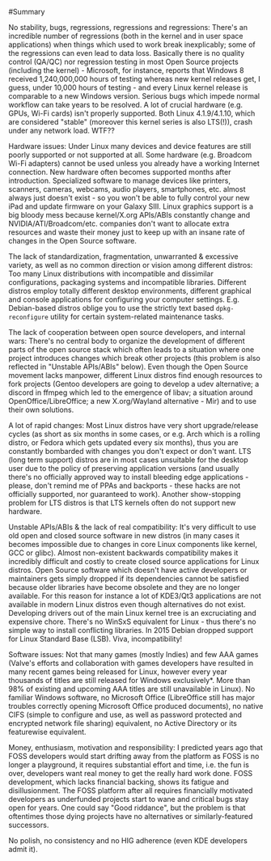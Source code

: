 #Summary

No stability, bugs, regressions, regressions and regressions: There's an incredible number of regressions (both in the kernel and in user space applications) when things which used to work break inexplicably; some of the regressions can even lead to data loss. Basically there is no quality control (QA/QC) nor regression testing in most Open Source projects (including the kernel) - Microsoft, for instance, reports that Windows 8 received 1,240,000,000 hours of testing whereas new kernel releases get, I guess, under 10,000 hours of testing - and every Linux kernel release is comparable to a new Windows version. Serious bugs which impede normal workflow can take years to be resolved. A lot of crucial hardware (e.g. GPUs, Wi-Fi cards) isn't properly supported. Both Linux 4.1.9/4.1.10, which are considered "stable" (moreover this kernel series is also LTS(!)), crash under any network load. WTF??

Hardware issues: Under Linux many devices and device features are still poorly supported or not supported at all. Some hardware (e.g. Broadcom Wi-Fi adapters) cannot be used unless you already have a working Internet connection. New hardware often becomes supported months after introduction. Specialized software to manage devices like printers, scanners, cameras, webcams, audio players, smartphones, etc. almost always just doesn't exist - so you won't be able to fully control your new iPad and update firmware on your Galaxy SIII. Linux graphics support is a big bloody mess because kernel/X.org APIs/ABIs constantly change and NVIDIA/ATI/Broadcom/etc. companies don't want to allocate extra resources and waste their money just to keep up with an insane rate of changes in the Open Source software.

The lack of standardization, fragmentation, unwarranted & excessive variety, as well as no common direction or vision among different distros: Too many Linux distributions with incompatible and dissimilar configurations, packaging systems and incompatible libraries. Different distros employ totally different desktop environments, different graphical and console applications for configuring your computer settings. E.g. Debian-based distros oblige you to use the strictly text based `dpkg-reconfigure` utility for certain system-related maintenance tasks.

The lack of cooperation between open source developers, and internal wars: There's no central body to organize the development of different parts of the open source stack which often leads to a situation where one project introduces changes which break other projects (this problem is also reflected in "Unstable APIs/ABIs" below). Even though the Open Source movement lacks manpower, different Linux distros find enough resources to fork projects (Gentoo developers are going to develop a udev alternative; a discord in ffmpeg which led to the emergence of libav; a situation around OpenOffice/LibreOffice; a new X.org/Wayland alternative - Mir) and to use their own solutions.

A lot of rapid changes: Most Linux distros have very short upgrade/release cycles (as short as six months in some cases, or e.g. Arch which is a rolling distro, or Fedora which gets updated every six months), thus you are constantly bombarded with changes you don't expect or don't want. LTS (long term support) distros are in most cases unsuitable for the desktop user due to the policy of preserving application versions (and usually there's no officially approved way to install bleeding edge applications - please, don't remind me of PPAs and backports - these hacks are not officially supported, nor guaranteed to work). Another show-stopping problem for LTS distros is that LTS kernels often do not support new hardware.

Unstable APIs/ABIs & the lack of real compatibility: It's very difficult to use old open and closed source software in new distros (in many cases it becomes impossible due to changes in core Linux components like kernel, GCC or glibc). Almost non-existent backwards compatibility makes it incredibly difficult and costly to create closed source applications for Linux distros. Open Source software which doesn't have active developers or maintainers gets simply dropped if its dependencies cannot be satisfied because older libraries have become obsolete and they are no longer available. For this reason for instance a lot of KDE3/Qt3 applications are not available in modern Linux distros even though alternatives do not exist. Developing drivers out of the main Linux kernel tree is an excruciating and expensive chore. There's no WinSxS equivalent for Linux - thus there's no simple way to install conflicting libraries. In 2015 Debian dropped support for Linux Standard Base (LSB). Viva, incompatibility!

Software issues: Not that many games (mostly Indies) and few AAA games (Valve's efforts and collaboration with games developers have resulted in many recent games being released for Linux, however every year thousands of titles are still released for Windows exclusively*. More than 98% of existing and upcoming AAA titles are still unavailable in Linux). No familiar Windows software, no Microsoft Office (LibreOffice still has major troubles correctly opening Microsoft Office produced documents), no native CIFS (simple to configure and use, as well as password protected and encrypted network file sharing) equivalent, no Active Directory or its featurewise equivalent.

Money, enthusiasm, motivation and responsibility: I predicted years ago that FOSS developers would start drifting away from the platform as FOSS is no longer a playground, it requires substantial effort and time, i.e. the fun is over, developers want real money to get the really hard work done. FOSS development, which lacks financial backing, shows its fatigue and disillusionment. The FOSS platform after all requires financially motivated developers as underfunded projects start to wane and critical bugs stay open for years. One could say "Good riddance", but the problem is that oftentimes those dying projects have no alternatives or similarly-featured successors.

No polish, no consistency and no HIG adherence (even KDE developers admit it).
